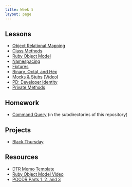 ```yaml
---
title: Week 5
layout: page
---
```


## Lessons

* [Object Relational Mapping](../lessons/object_relational_mapping)
* [Class Methods](../slides/class_methods)
* [Ruby Object Model](../lessons/ruby_object_model_alt)
* [Namespacing](../lessons/intro_to_namespacing)
* [Fixtures](../lessons/fixtures)
* [Binary, Octal, and Hex](lessons/number_systems)
* [Mocks & Stubs](../lessons/mocks_stubs) ([Video](https://vimeo.com/157333800))
* [PD: Developer Identity](../../career_development_curriculum/module_one/developer_identity)
* [Private Methods](../lessons/private_methods)


## Homework

* [Command Query](https://github.com/turingschool/ruby-exercises/) (in the subdirectories of this repository)


## Projects

* [Black Thursday](../projects/black_thursday)


## Resources

* [DTR Memo Template](https://docs.google.com/document/d/1zMtgWhODQuP3KBNhrg6PtmPUkw0DIskqgggeyEzYZi4/edit)
* [Ruby Object Model Video](https://vimeo.com/160952993)
* [POODR Parts 1, 2, and 3](../lessons/performance_of_code)
